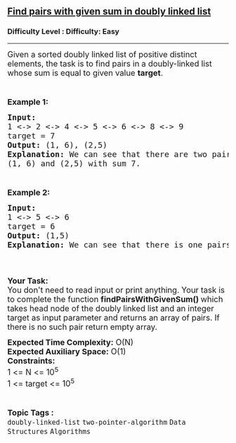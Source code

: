 <h2><a href="https://www.geeksforgeeks.org/problems/find-pairs-with-given-sum-in-doubly-linked-list/1">Find pairs with given sum in doubly linked list</a></h2><h3>Difficulty Level : Difficulty: Easy</h3><hr><div class="problems_problem_content__Xm_eO"><p><span style="font-size:18px">Given a sorted doubly linked list of positive distinct elements, the task is to find pairs in a doubly-linked list whose sum is equal to given value <strong>target</strong>.</span></p>

<p>&nbsp;</p>

<p><strong><span style="font-size:18px">Example 1:</span></strong></p>

<pre><span style="font-size:18px"><strong>Input:  </strong></span>
<span style="font-size:18px">1 &lt;-&gt; 2 &lt;-&gt; 4 &lt;-&gt; 5 &lt;-&gt; 6 &lt;-&gt; 8 &lt;-&gt; 9</span>
<span style="font-size:18px">target = 7</span>
<span style="font-size:18px"><strong>Output: </strong>(1, 6), (2,5)</span>
<span style="font-size:18px"><strong>Explanation: </strong>We can see that there are two pairs </span>
<span style="font-size:18px">(1, 6) and (2,5) with sum 7.</span></pre>

<p>&nbsp;</p>

<p><strong><span style="font-size:18px">Example 2:</span></strong></p>

<pre><strong><span style="font-size:18px">Input: </span></strong>
<span style="font-size:18px">1 &lt;-&gt; 5 &lt;-&gt; 6</span>
<span style="font-size:18px">target = 6</span>
<strong><span style="font-size:18px">Output: </span></strong><span style="font-size:18px">(1,5)
<strong>Explanation: </strong>We can see that there is one pairs </span> <span style="font-size:18px">(1, 5) with sum 6.
</span>
</pre>

<p>&nbsp;</p>

<p><span style="font-size:18px"><strong>Your Task:</strong><br>
You don't need to read input or print anything. Your task is to complete the function&nbsp;<strong>findPairsWithGivenSum()&nbsp;</strong>which takes head node of the doubly linked list and an integer target&nbsp;as input parameter and returns an array of pairs. If there is no such pair&nbsp;return&nbsp;empty array.</span></p>

<p><span style="font-size:18px"><strong>Expected Time Complexity:</strong>&nbsp;O(N)<br>
<strong>Expected Auxiliary Space:</strong>&nbsp;O(1)<br>
<strong>Constraints:</strong><br>
1 &lt;= N&nbsp;&lt;= 10<sup>5</sup><br>
1 &lt;= target&nbsp;&lt;= 10<sup>5</sup></span></p>
</div><br><p><span style=font-size:18px><strong>Topic Tags : </strong><br><code>doubly-linked-list</code>&nbsp;<code>two-pointer-algorithm</code>&nbsp;<code>Data Structures</code>&nbsp;<code>Algorithms</code>&nbsp;